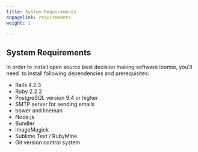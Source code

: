 ```yaml
---
title: System Requirements
onpagelink: requirements
weight: 1

---
```


System Requirements
-------------------

In order to install open source best decision making software loomio, you’ll need  to install following dependencies and prerequisites:

*   Rails 4.2.3
*   Ruby 2.2.2
*   PostgreSQL version 9.4 or higher
*   SMTP server for sending emails
*   bower and lineman
*   Node.js
*   Bundler
*   ImageMagick
*   Sublime Text / RubyMine
*   Git version control system
